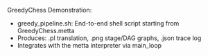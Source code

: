 GreedyChess Demonstration:
- greedy_pipeline.sh: End-to-end shell script starting from GreedyChess.metta
- Produces: .pl translation, .png stage/DAG graphs, .json trace log
- Integrates with the metta interpreter via main_loop
